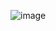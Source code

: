 


![image](https://user-images.githubusercontent.com/86046024/124266665-e293b980-db54-11eb-8b29-9d5cda6df032.png)
